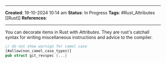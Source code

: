 _____
**Created**: 19-10-2024 10:14 am
**Status**: In Progress
**Tags**: #Rust_Attributes [[Rust]]
**References**: 
______

You can decorate items in Rust with *Attributes*. They are rust's catchall syntax for writing miscellaneous instructions and advice to the compiler.
```rust
// do not show warnign for camel case
[#allow(non_camel_case_types)]
pub struct git_revspec {...}
```